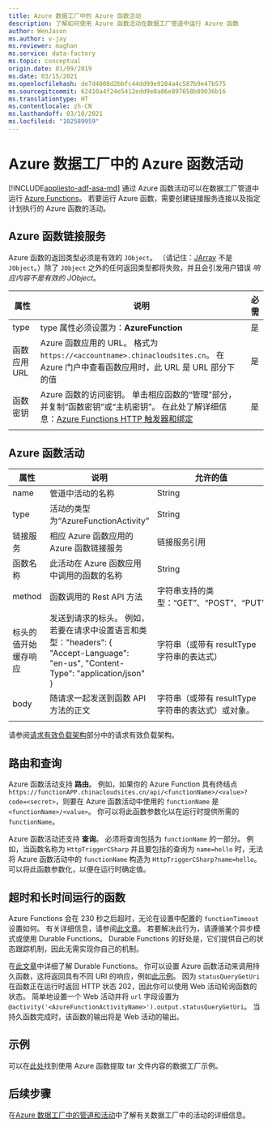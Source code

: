 ```yaml
---
title: Azure 数据工厂中的 Azure 函数活动
description: 了解如何使用 Azure 函数活动在数据工厂管道中运行 Azure 函数
author: WenJason
ms.author: v-jay
ms.reviewer: maghan
ms.service: data-factory
ms.topic: conceptual
origin.date: 01/09/2019
ms.date: 03/15/2021
ms.openlocfilehash: de7d4008d2bbfc44dd99e9284a4c587b9e47b575
ms.sourcegitcommit: 62410a4f24e5412edd9e8a06e897658b89036b16
ms.translationtype: HT
ms.contentlocale: zh-CN
ms.lasthandoff: 03/10/2021
ms.locfileid: "102589959"
---
```

# <a name="azure-function-activity-in-azure-data-factory"></a>Azure 数据工厂中的 Azure 函数活动
[!INCLUDE[appliesto-adf-asa-md](includes/appliesto-adf-asa-md.md)]
通过 Azure 函数活动可以在数据工厂管道中运行 [Azure Functions](../azure-functions/functions-overview.md)。 若要运行 Azure 函数，需要创建链接服务连接以及指定计划执行的 Azure 函数的活动。

## <a name="azure-function-linked-service"></a>Azure 函数链接服务

Azure 函数的返回类型必须是有效的 `JObject`。 （请记住：[JArray](https://www.newtonsoft.com/json/help/html/T_Newtonsoft_Json_Linq_JArray.htm) 不是 `JObject`。）除了 `JObject` 之外的任何返回类型都将失败，并且会引发用户错误 *响应内容不是有效的 JObject*。

| **属性** | **说明** | **必需** |
| --- | --- | --- |
| type   | type 属性必须设置为：**AzureFunction** | 是 |
| 函数应用 URL | Azure 函数应用的 URL。 格式为 `https://<accountname>.chinacloudsites.cn`。 在 Azure 门户中查看函数应用时，此 URL 是 URL 部分下的值  | 是 |
| 函数密钥 | Azure 函数的访问密钥。 单击相应函数的“管理”部分，并复制“函数密钥”或“主机密钥”。 在此处了解详细信息：[Azure Functions HTTP 触发器和绑定](../azure-functions/functions-bindings-http-webhook-trigger.md#authorization-keys) | 是 |
|   |   |   |

## <a name="azure-function-activity"></a>Azure 函数活动

| **属性**  | **说明** | **允许的值** | **必需** |
| --- | --- | --- | --- |
| name  | 管道中活动的名称  | String | 是 |
| type  | 活动的类型为“AzureFunctionActivity” | String | 是 |
| 链接服务 | 相应 Azure 函数应用的 Azure 函数链接服务  | 链接服务引用 | 是 |
| 函数名称  | 此活动在 Azure 函数应用中调用的函数的名称 | String | 是 |
| method  | 函数调用的 Rest API 方法 | 字符串支持的类型：“GET”、“POST”、“PUT”   | 是 |
| 标头的值开始缓存响应  | 发送到请求的标头。 例如，若要在请求中设置语言和类型："headers": { "Accept-Language": "en-us", "Content-Type": "application/json" } | 字符串（或带有 resultType 字符串的表达式） | 否 |
| body  | 随请求一起发送到函数 API 方法的正文  | 字符串（或带有 resultType 字符串的表达式）或对象。   | PUT/POST 方法所必需 |
|   |   |   | |

请参阅[请求有效负载架构](control-flow-web-activity.md#request-payload-schema)部分中的请求有效负载架构。

## <a name="routing-and-queries"></a>路由和查询

Azure 函数活动支持 **路由**。 例如，如果你的 Azure Function 具有终结点 `https://functionAPP.chinacloudsites.cn/api/<functionName>/<value>?code=<secret>`，则要在 Azure 函数活动中使用的 `functionName` 是 `<functionName>/<value>`。 你可以将此函数参数化以在运行时提供所需的 `functionName`。

Azure 函数活动还支持 **查询**。 必须将查询包括为 `functionName` 的一部分。 例如，当函数名称为 `HttpTriggerCSharp` 并且要包括的查询为 `name=hello` 时，无法将 Azure 函数活动中的 `functionName` 构造为 `HttpTriggerCSharp?name=hello`。 可以将此函数参数化，以便在运行时确定值。

## <a name="timeout-and-long-running-functions"></a>超时和长时间运行的函数

Azure Functions 会在 230 秒之后超时，无论在设置中配置的 `functionTimeout` 设置如何。 有关详细信息，请参阅[此文章](../azure-functions/functions-versions.md#timeout)。 若要解决此行为，请遵循某个异步模式或使用 Durable Functions。 Durable Functions 的好处是，它们提供自己的状态跟踪机制，因此无需实现你自己的机制。

在[此文章](../azure-functions/durable/durable-functions-overview.md)中详细了解 Durable Functions。 你可以设置 Azure 函数活动来调用持久函数，这将返回具有不同 URI 的响应，例如[此示例](../azure-functions/durable/durable-functions-http-features.md#http-api-url-discovery)。 因为 `statusQueryGetUri` 在函数正在运行时返回 HTTP 状态 202，因此你可以使用 Web 活动轮询函数的状态。 简单地设置一个 Web 活动并将 `url` 字段设置为 `@activity('<AzureFunctionActivityName>').output.statusQueryGetUri`。 当持久函数完成时，该函数的输出将是 Web 活动的输出。


## <a name="sample"></a>示例

可以在[此处](https://github.com/Azure/Azure-DataFactory/tree/master/SamplesV2/UntarAzureFilesWithAzureFunction)找到使用 Azure 函数提取 tar 文件内容的数据工厂示例。

## <a name="next-steps"></a>后续步骤

在[Azure 数据工厂中的管道和活动](concepts-pipelines-activities.md)中了解有关数据工厂中的活动的详细信息。
